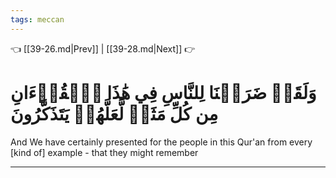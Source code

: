 ```yaml
---
tags: meccan
---
```


👈 [[39-26.md|Prev]] | [[39-28.md|Next]] 👉

# وَلَقَدۡ ضَرَبۡنَا لِلنَّاسِ فِي هَٰذَا ٱلۡقُرۡءَانِ مِن كُلِّ مَثَلٖ لَّعَلَّهُمۡ يَتَذَكَّرُونَ

And We have certainly presented for the people in this Qur'an from every [kind of] example - that they might remember

---

